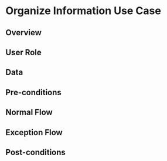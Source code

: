 # Organize Information Use Case

## Overview



## User Role



## Data



## Pre-conditions



## Normal Flow



## Exception Flow



## Post-conditions


